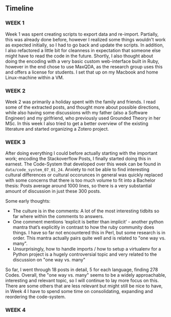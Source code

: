 ## Timeline

### WEEK 1
Week 1 was spent creating scripts to export data and re-import. Partially, this was already done before, however I realized some things wouldn't work as expected initially, so I had to go back and update the scripts. In addition, I also refactored a little bit for cleanness in expectation that someone else might have to read the code in the future.
Shortly, I also thought about doing the encoding with a very basic custom web-interface built in Ruby, however in the end chose to use MaxQDA, as the research group uses this and offers a license for students. I set that up on my Macbook and home Linux-machine within a VM.

### WEEK 2
Week 2 was primarily a holiday spent with the family and friends. I read some of the extracted posts, and thought more about possible directions, while also having some discussions with my father (also a Software Engineer) and my girlfriend, who previously used Grounded Theory in her MSc. In this week I also tried to get a better overview of the existing  literature and started organizing a Zotero project.

### WEEK 3
After doing everything I could before actually starting with the important work; encoding the Stackoverflow Posts, I finally started doing this in earnest.
The Code-System that developed over this week can be found in `data/code_system_07_01_24`.
Anxiety to not be able to find interesting cultural differences or cultural occorunces in general was quickly replaced with some concerns that there is too much volume to fit into a Bachelor thesis: Posts average around 1000 lines, so there is a very substantial amount of discussion in just these 300 posts.

Some early thoughts:
- The culture is in the comments: A lot of the most interesting tidbits so far where within the comments to answers.
- One comment mentions ‘explicit is better than implicit’ - another python mantra that’s explicitly in contrast to how the ruby community does things. I have so far not encountered this in Perl, but some research is in order. This mantra actually pairs quite well and is related to "one way vs. many".
- Unsurprisingly, how to handle imports / how to setup a virtualenv for a Python project is a hugely controversial topic and very related to the discussion on "one way vs. many"

So far, I went through 18 posts in detail, 5 for each language, finding 278 Codes. Overall, the "one way vs. many" seems to be a widely approachable, interesting and relevant topic, so I will continue to lay more focus on this. There are some others that are less relevant but might still be nice to have, in Week 4 I have to spend some time on consolidating, expanding and reordering the code-system.

### WEEK 4
